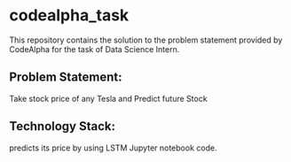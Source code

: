 # codealpha_task

This repository contains the solution to the problem statement provided by CodeAlpha for the task of Data Science  Intern.

## Problem Statement:
Take stock price of any Tesla and Predict future Stock

## Technology Stack:

predicts its price by using LSTM
Jupyter notebook code.
